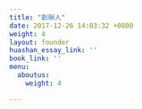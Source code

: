 ```yaml
---
title: "創辦人"
date: 2017-12-26 14:03:32 +0800
weight: 4
layout: founder
huashan_essay_link: ''
book_link: ''
menu:
  aboutus:
    weight: 4

---
```


